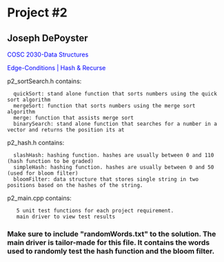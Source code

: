 <h1>Project #2</h1>
<h2>Joseph DePoyster</h2>

<p style="color:blue;">COSC 2030-Data Structures</p>
<p style="color:blue;">Edge-Conditions | Hash & Recurse</p>

p2_sortSearch.h contains:

      quickSort: stand alone function that sorts numbers using the quick sort algorithm
      mergeSort: function that sorts numbers using the merge sort algorithm
      merge: function that assists merge sort
      binarySearch: stand alone function that searches for a number in a vector and returns the position its at
      
p2_hash.h contains: 

      slashHash: hashing function. hashes are usually between 0 and 110 (hash function to be graded)
      simpleHash: hashing function. hashes are usually between 0 and 50 (used for bloom filter)
      bloomFilter: data structure that stores single string in two positions based on the hashes of the string. 
      
 p2_main.cpp contains:
      
       5 unit test functions for each project requirement. 
       main driver to view test results
    
<h3>Make sure to include "randomWords.txt" to the solution. The main driver is tailor-made for this file. It contains the words used to randomly test the hash function and the bloom filter.</h3>


